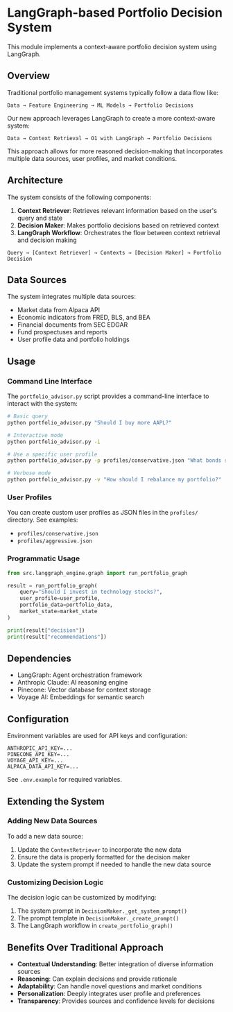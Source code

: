# LangGraph-based Portfolio Decision System

This module implements a context-aware portfolio decision system using LangGraph.

## Overview

Traditional portfolio management systems typically follow a data flow like:

```
Data → Feature Engineering → ML Models → Portfolio Decisions
```

Our new approach leverages LangGraph to create a more context-aware system:

```
Data → Context Retrieval → O1 with LangGraph → Portfolio Decisions
```

This approach allows for more reasoned decision-making that incorporates multiple data sources, user profiles, and market conditions.

## Architecture

The system consists of the following components:

1. **Context Retriever**: Retrieves relevant information based on the user's query and state
2. **Decision Maker**: Makes portfolio decisions based on retrieved context
3. **LangGraph Workflow**: Orchestrates the flow between context retrieval and decision making

```
Query → [Context Retriever] → Contexts → [Decision Maker] → Portfolio Decision
```

## Data Sources

The system integrates multiple data sources:

- Market data from Alpaca API
- Economic indicators from FRED, BLS, and BEA
- Financial documents from SEC EDGAR
- Fund prospectuses and reports
- User profile data and portfolio holdings

## Usage

### Command Line Interface

The `portfolio_advisor.py` script provides a command-line interface to interact with the system:

```bash
# Basic query
python portfolio_advisor.py "Should I buy more AAPL?"

# Interactive mode
python portfolio_advisor.py -i

# Use a specific user profile
python portfolio_advisor.py -p profiles/conservative.json "What bonds should I add to my portfolio?"

# Verbose mode
python portfolio_advisor.py -v "How should I rebalance my portfolio?"
```

### User Profiles

You can create custom user profiles as JSON files in the `profiles/` directory. See examples:
- `profiles/conservative.json`
- `profiles/aggressive.json`

### Programmatic Usage

```python
from src.langgraph_engine.graph import run_portfolio_graph

result = run_portfolio_graph(
    query="Should I invest in technology stocks?",
    user_profile=user_profile,
    portfolio_data=portfolio_data,
    market_state=market_state
)

print(result["decision"])
print(result["recommendations"])
```

## Dependencies

- LangGraph: Agent orchestration framework
- Anthropic Claude: AI reasoning engine
- Pinecone: Vector database for context storage
- Voyage AI: Embeddings for semantic search

## Configuration

Environment variables are used for API keys and configuration:

```
ANTHROPIC_API_KEY=...
PINECONE_API_KEY=...
VOYAGE_API_KEY=...
ALPACA_DATA_API_KEY=...
```

See `.env.example` for required variables.

## Extending the System

### Adding New Data Sources

To add a new data source:
1. Update the `ContextRetriever` to incorporate the new data
2. Ensure the data is properly formatted for the decision maker
3. Update the system prompt if needed to handle the new data source

### Customizing Decision Logic

The decision logic can be customized by modifying:
1. The system prompt in `DecisionMaker._get_system_prompt()`
2. The prompt template in `DecisionMaker._create_prompt()`
3. The LangGraph workflow in `create_portfolio_graph()`

## Benefits Over Traditional Approach

- **Contextual Understanding**: Better integration of diverse information sources
- **Reasoning**: Can explain decisions and provide rationale
- **Adaptability**: Can handle novel questions and market conditions
- **Personalization**: Deeply integrates user profile and preferences
- **Transparency**: Provides sources and confidence levels for decisions 